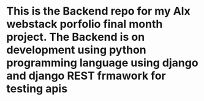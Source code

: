 # This is the Backend repo for my Alx webstack porfolio final month project. The Backend is on development using python programming language using django and django REST frmawork for testing apis   
